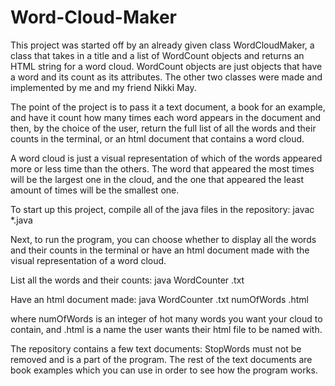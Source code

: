 # Word-Cloud-Maker

This project was started off by an already given class WordCloudMaker, a class that takes in a title
and a list of WordCount objects and returns an HTML string for a word cloud. WordCount objects are just objects
that have a word and its count as its attributes. The other two classes were made and implemented by me and my 
friend Nikki May.

The point of the project is to pass it a text document, a book for an example, and have it count how many times
each word appears in the document and then, by the choice of the user, return the full list of all the words and 
their counts in the terminal, or an html document that contains a word cloud.

A word cloud is just a visual representation of which of the words appeared more or less time than the others. 
The word that appeared the most times will be the largest one in the cloud, and the one that appeared the least
amount of times will be the smallest one.

To start up this project, compile all of the java files in the repository:
javac *.java

Next, to run the program, you can choose whether to display all the words and their counts in the terminal or have 
an html document made with the visual representation of a word cloud.

List all the words and their counts:
java WordCounter .txt
  
Have an html document made:
java WordCounter .txt numOfWords .html

where numOfWords is an integer of hot many words you want your cloud to contain,
and .html is a name the user wants their html file to be named with.

  
The repository contains a few text documents: StopWords must not be removed and is a part of the program. The rest
of the text documents are book examples which you can use in order to see how the program works.
